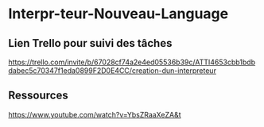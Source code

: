 # Interpr-teur-Nouveau-Language

## Lien Trello pour suivi des tâches
https://trello.com/invite/b/67028cf74a2e4ed05536b39c/ATTI4653cbb1bdbdabec5c70347f1eda0899F2D0E4CC/creation-dun-interpreteur

## Ressources
https://www.youtube.com/watch?v=YbsZRaaXeZA&t
